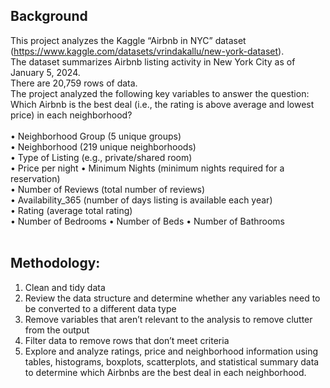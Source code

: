 ## Background
This project analyzes the Kaggle “Airbnb in NYC” dataset (https://www.kaggle.com/datasets/vrindakallu/new-york-dataset). <br>
The dataset summarizes Airbnb listing activity in New York City as of January 5, 2024. <br>
There are 20,759 rows of data. <br>
The project analyzed the following key variables to answer the question: Which Airbnb is the best deal (i.e., the rating is above average and lowest price) in each neighborhood? <br>
<br>
• Neighborhood Group (5 unique groups) <br>
• Neighborhood (219 unique neighborhoods) <br>
• Type of Listing (e.g., private/shared room) <br>
• Price per night • Minimum Nights (minimum nights required for a reservation) <br>
• Number of Reviews (total number of reviews) <br>
• Availability_365 (number of days listing is available each year) <br>
• Rating (average total rating) <br>
• Number of Bedrooms • Number of Beds • Number of Bathrooms<br>
<br>
## Methodology: <br>
1. Clean and tidy data <br>
2. Review the data structure and determine whether any variables need to be converted to a different data type <br>
3. Remove variables that aren’t relevant to the analysis to remove clutter from the output <br>
4. Filter data to remove rows that don’t meet criteria <br>
5. Explore and analyze ratings, price and neighborhood information using tables, histograms, boxplots, scatterplots, and statistical summary data to determine which Airbnbs are the best deal in each neighborhood.

